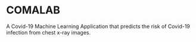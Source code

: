# COMALAB
A Covid-19 Machine Learning Application that predicts the risk of Covid-19 infection from chest x-ray images.
